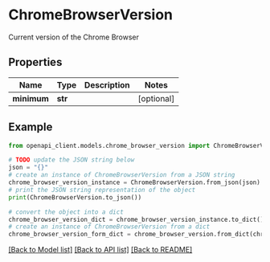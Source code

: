 # ChromeBrowserVersion

Current version of the Chrome Browser

## Properties

Name | Type | Description | Notes
------------ | ------------- | ------------- | -------------
**minimum** | **str** |  | [optional] 

## Example

```python
from openapi_client.models.chrome_browser_version import ChromeBrowserVersion

# TODO update the JSON string below
json = "{}"
# create an instance of ChromeBrowserVersion from a JSON string
chrome_browser_version_instance = ChromeBrowserVersion.from_json(json)
# print the JSON string representation of the object
print(ChromeBrowserVersion.to_json())

# convert the object into a dict
chrome_browser_version_dict = chrome_browser_version_instance.to_dict()
# create an instance of ChromeBrowserVersion from a dict
chrome_browser_version_form_dict = chrome_browser_version.from_dict(chrome_browser_version_dict)
```
[[Back to Model list]](../README.md#documentation-for-models) [[Back to API list]](../README.md#documentation-for-api-endpoints) [[Back to README]](../README.md)


